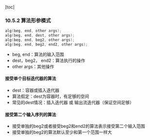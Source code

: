 [toc]

### 10.5.2 算法形参模式

```C++
alg(beg, end, other args);
alg(beg, end, dest, other args);
alg(beg, end, beg2, other args);
alg(beg, end, beg2, end2, other args);
```

* beg, end：算法的输入范围
* dest，beg2， end2：算法执行的操作
* other args：其他操作

#### 接受单个目标迭代器的算法

* dest：容器或插入迭代器
* 算法假定：dest为容器时，有足够的空间
* 常见的dest情况：插入迭代器 或 输出流迭代器（保证空间足够）

#### 接受第二个输入序列的算法

* 接受单独的beg2或者接受beg2和end2的算法表示接受第二个输入范围
* 接受单独的beg2的算法默认至少和第一个范围一样大

